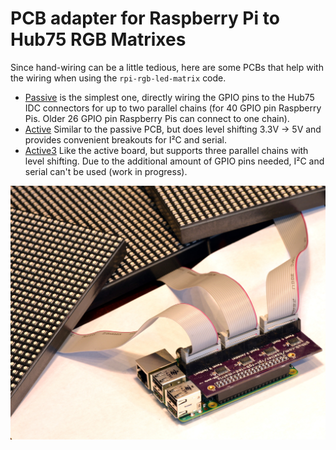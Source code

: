 PCB adapter for Raspberry Pi to Hub75 RGB Matrixes
==================================================

Since hand-wiring can be a little tedious, here are some PCBs that help
with the wiring when using the `rpi-rgb-led-matrix` code.

   * [Passive](./passive) is the simplest one, directly wiring the GPIO pins
     to the Hub75 IDC connectors for up to two parallel chains (for
     40 GPIO pin Raspberry Pis. Older 26 GPIO pin Raspberry Pis can connect
     to one chain).
   * [Active](./active) Similar to the passive PCB, but does level
     shifting 3.3V -> 5V and provides convenient breakouts for I²C and serial.
   * [Active3](./active-3) Like the active board, but supports three parallel
      chains with level shifting. Due to the additional amount of GPIO pins
      needed, I²C and serial can't be used (work in progress).

![Three Panels connected][three-panels]

[three-panels]: ../img/three-parallel-panels.jpg
